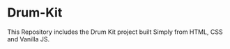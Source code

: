 # Drum-Kit
This Repository includes the Drum Kit project built Simply from HTML, CSS and Vanilla JS.
